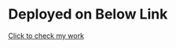 # Deployed on Below Link

[Click to check my work]("https://shankartshirtstore.netlify.app", "shankartshirtstore")
